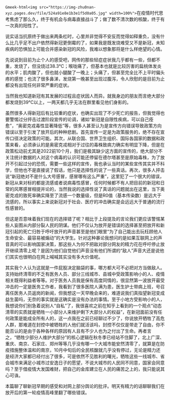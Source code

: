 `Gmeek-html<img src="https://img-zhu0nan-xyz.pages.dev/file/524a91e8e1b3e1f5d0a05.jpg" width=100%">`
​​在疫情时代思考焦虑了那么久，终于有机会与病毒直接战斗了；做了数不清次数的核酸，终于有一次真的阳性了。

说实话当抗原终于做出来两条杠时，心里并非觉得不安反而觉得如释重负，没有什么比几乎足不出户依然得新冠更倒霉的了，如果我是既发烧难受又不是新冠，未知疾病的恐惧加上可能合并感染新冠的风险，我难以想象那将是什么样绝望的心情。

先说说到目前为止个人的感受吧，网传的那些轻症症状我几乎都有一些，但都不重，发烧了，但没烧过38.3℃；喉咙痛了，但基本也就是比较厉害的扁桃体发炎的水平；肌肉酸了，但也就小腿酸了一晚上；头痛了，但甚至完全比不上平时偏头疼的感觉；也流了很多鼻涕，发烧第一晚甚至出现过腹泻，令人欣慰的是目前为止都没有出现任何非常严重的症状。

当然我也知道新冠有其发展的过程且症状因人而异。就我身边的朋友而言绝大部分都发烧到39℃以上，一两天都几乎无法在群里看见他们身影的。

虽然很多人得新冠后有比较重的症状，也确实出现了不少死亡的报告，但我觉得也要警惕过分抨击过渡阶段宣传的论调，诸如“新冠是自限性疾病，可以自己痊愈”，“奥密克戎毒性显著降低”等，很多人甚至认为是宣传方向错误导致政策方向错误以至于引发了放开后的种种悲剧。首先宣传一定是为政策服务的，绝不存在宣传口径决定政策的可能。其次，从联合国、世界卫生组织、国际各国家的数据和政策来看，必须承认的是奥密克戎相对于过往的毒株致病力确实有明显下降，但是在政策松动前尤其是2022前10个月，我们是极其缺少这方面的宣传的，绝大部分不关注统计数据的人对这个病毒的认识可能还停留在德尔塔甚至是原始毒株，为了放开不引起过分的恐慌，需要一些这样的宣传，我也承认当时的某些宣传其实并不科学，但他也不是直接说了假话，他只是选择性的说了一些真话。再次，很多人抨击说“新冠绝对不是什么大号感冒，感冒哪有这么严重”，这里犯了一个很大的错误，新冠从来对标的都是流感或者说病毒性感冒，任何时候都不有人把目前的新冠和日常的风寒感冒相提并论的，当然我说的选择性说了真话的问题就出在这里，当下奥密克戎的致死率确实降至了流感一个数量级，但是R0值（基本传染数）是远大于流感的，所以事实上来说新冠对于社会、医疗的冲击确实是会远远大于普通的流行性感冒的。

但这是否意味着我们现在的选择错了呢？相比于上段提及的言论我们更应该警惕某些人妄图从内部分裂人民的阴谋。他们不仅认为放开是错误的选择甚至把放开和新冠引起的死亡归咎于呼吁放开的声音甚至是他们眼里“为了自己能出去玩枉顾他人生命安全、最容易被煽动”的大学生。针对这种暴论我想问的是如果互联网上的声音真的可以影响国家决策，那这些人为何不把敌对部分网友的精力花在呼吁停止放开继续清零上呢？是因为他们自觉他们声音没有他们所谓的“敌人”声音大还是说他们其实也很明白在网上喊喊其实没有多大价值呢。

其实我个人认为这就是一件屁股决定脑袋的事，哪方都大可不必把对方当做敌人。支持始终清零的不乏有医务人员、部分三线城市、县城中受政策影响小的人、疫情相关既得利益者等等。对于医务人员我是保有高度同情的，很显然第一波放开最受冲击的一定是医务工作者，我看到了很多医院人满为患，医生护士带病上班，号召离任医务人员返岗的新闻，但我想这一天早晚会来的，难道说我们真指望新冠变成益生菌吗，无奈的事实就是这确实是没有办法的事情。至于小地方受影响小的人，我想说你们别急着说别人“自私”了，我很喜欢之前在知乎上看到的一个观点“动态清零的实质就是牺牲一小部分人来维护剩下大部分人的权益”，在新冠面前没有任何政策是能成全所有人的，这一点我在之前已经聊过不少了，你说放开牺牲了高危人群，那难道在封控中被牺牲的人他们就活该吗，封控不仅仅是带走了自由，你不能否认的是由于各种各样的原因有人且有不少人也为之付出了生命。再者言之，“牺牲少部分人维护大部分”的核心逻辑在秋冬季已经站不住脚了，北上广深、重庆、南京、石家庄、郑州等等几乎没有哪一个大城市能安然清零了，就算是在防疫措施整体温和的南京，10月中旬后的全民核酸就几乎没有停过，无论是精力还是经济大家都已经付出了很多，可是依然不见胜利的曙光，牺牲这些一线城市、省会城市来满足小城市过安逸日子的愿望，不说大城市的人民同不同意，国家会同意吗？至于借疫情大发国难财，把自己的金库建立在人民的痛苦之上的，我只能说其心可诛。

本篇聊了聊新冠早期的感受和对网上部分舆论的批评。明天有精力的话聊聊我们在放开后的第一轮疫情高峰里翻了哪些错误。​​​​
<!-- ##{"timestamp":1672070400}## -->